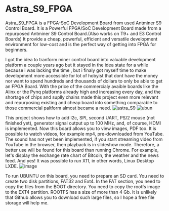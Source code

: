 # Astra_S9_FPGA
Astra_S9_FPGA is a FPGA-SoC Development Board from used Antminer S9 Control Board.
It is a Powerful FPGA/SoC Development Board made from a repurposed Antminer S9 Control Board.(Also works on T9+ and E3 Control Boards) It provide a cheap, powerful, efficient and versatile development environment for low-cost and is the perfect way of getting into FPGA for beginners.

I got the idea to tranform miner control board into valuable development platform a couple years ago but it stayed in the idea state for a while because i was lacking the time , but i finaly got myself time to make development more accessible for lot of hobyist that dont have the money nor want to spend hundreds and thousands of dollars to only be able to get an FPGA Board. With the price of the commercialy avaible boards like the Alinx or the Pynq platforms already high and increasing every day, and the shortage of chips and suplly chains made this project even more relevant and repurposing existing and cheap board into something comparable to those commercial paltform almost became a need.
![astra_S9](https://github.com/astranome/Astra_S9_FPGA/assets/36866164/6c7fab8c-ea6c-4d7e-a985-55440a636fb7)
![ubun](https://github.com/astranome/Astra_S9_FPGA/assets/36866164/6ee16010-37d4-4a46-909a-a471a75b5c6d)

This project shows how to add I2c, SPI, second UART, PS/2 mouse (not finished yet), generator signal output up to 100 MHz, and, of course, HDMI is implemented. Now this board allows you to view images, PDF too. It is possible to watch videos, for example mp4, pre-downloaded from YouTube. The sound has not yet been implemented, if you start streaming video from YouTube in the browser, then playback is in slideshow mode. Therefore, a better use will be found for this board than running Chrome. For example, let's display the exchange rate chart of Bitcoin, the weather and the news feed.
And yes! It was possible to run X11, in other words, Linux Desktop LXDE. ![image](https://github.com/astranome/Astra_S9_FPGA/assets/36866164/91c914cd-c0fc-48e8-a8b9-fc15f9d22afc)

To run UBUNTU on this board, you need to prepare an SD card. You need to create two disk partitions, FAT32 and Ext4. In the FAT section, you need to copy the files from the BOOT directory.
You need to copy the rootfs image to the EXT4 partition. ROOTFS has a size of more than 4 Gb. It is unlikely that Github allows you to download such large files, so I hope a free file storage will help me.
